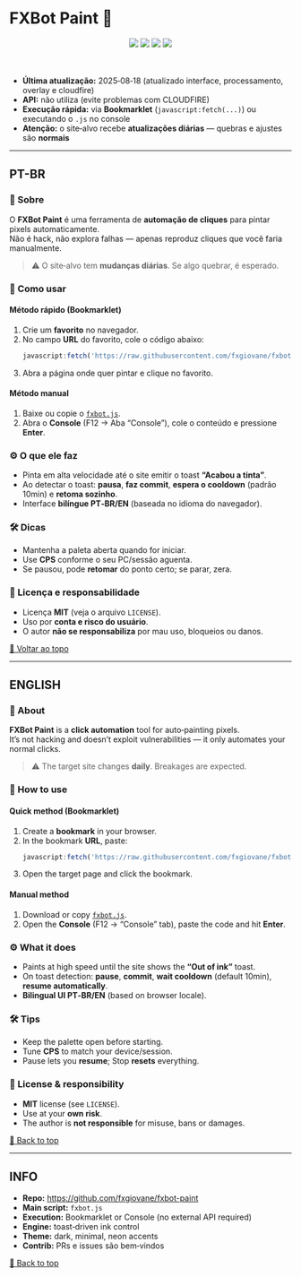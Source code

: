 # FXBot Paint 🎯
<div align="center">

<img src="https://img.shields.io/badge/version-v8.0%20-6a5acd?style=for-the-badge&labelColor=1b1b25">
<img src="https://img.shields.io/badge/status-active-2ecc71?style=for-the-badge&labelColor=1b1b25">
<img src="https://img.shields.io/badge/license-MIT-95a5a6?style=for-the-badge&labelColor=1b1b25">
<img src="https://img.shields.io/badge/language-JavaScript-f39c12?style=for-the-badge&labelColor=1b1b25&logo=javascript&logoColor=white">

</div>

<br>
<br>


- **Última atualização:** 2025‑08‑18 (atualizado interface, processamento, overlay e cloudfire)
- **API:** não utiliza (evite problemas com CLOUDFIRE)
- **Execução rápida:** via **Bookmarklet** (`javascript:fetch(...)`) ou executando o `.js` no console  
- **Atenção:** o site‑alvo recebe **atualizações diárias** — quebras e ajustes são **normais**

---

## PT-BR

### 📌 Sobre
O **FXBot Paint** é uma ferramenta de **automação de cliques** para pintar pixels automaticamente.  
Não é hack, não explora falhas — apenas reproduz cliques que você faria manualmente.

> ⚠️ O site‑alvo tem **mudanças diárias**. Se algo quebrar, é esperado.

### 🚀 Como usar

#### Método rápido (Bookmarklet)
1. Crie um **favorito** no navegador.
2. No campo **URL** do favorito, cole o código abaixo:
   ```javascript
   javascript:fetch('https://raw.githubusercontent.com/fxgiovane/fxbot-paint/main/fxbot.js').then(r=>r.text()).then(eval)
   ```
3. Abra a página onde quer pintar e clique no favorito.

#### Método manual
1. Baixe ou copie o [`fxbot.js`](https://github.com/fxgiovane/fxbot-paint/blob/main/fxbot.js).  
2. Abra o **Console** (F12 → Aba “Console”), cole o conteúdo e pressione **Enter**.

### ⚙️ O que ele faz
- Pinta em alta velocidade até o site emitir o toast **“Acabou a tinta”**.  
- Ao detectar o toast: **pausa**, **faz commit**, **espera o cooldown** (padrão 10min) e **retoma sozinho**.  
- Interface **bilíngue PT‑BR/EN** (baseada no idioma do navegador).

### 🛠 Dicas
- Mantenha a paleta aberta quando for iniciar.
- Use **CPS** conforme o seu PC/sessão aguenta.
- Se pausou, pode **retomar** do ponto certo; se parar, zera.

### 📜 Licença e responsabilidade
- Licença **MIT** (veja o arquivo `LICENSE`).  
- Uso por **conta e risco do usuário**.  
- O autor **não se responsabiliza** por mau uso, bloqueios ou danos.

[🔼 Voltar ao topo](#fxbot-paint-)

---

## ENGLISH

### 📌 About
**FXBot Paint** is a **click automation** tool for auto‑painting pixels.  
It’s not hacking and doesn’t exploit vulnerabilities — it only automates your normal clicks.

> ⚠️ The target site changes **daily**. Breakages are expected.

### 🚀 How to use

#### Quick method (Bookmarklet)
1. Create a **bookmark** in your browser.
2. In the bookmark **URL**, paste:
   ```javascript
   javascript:fetch('https://raw.githubusercontent.com/fxgiovane/fxbot-paint/main/fxbot.js').then(r=>r.text()).then(eval)
   ```
3. Open the target page and click the bookmark.

#### Manual method
1. Download or copy [`fxbot.js`](https://github.com/fxgiovane/fxbot-paint/blob/main/fxbot.js).  
2. Open the **Console** (F12 → “Console” tab), paste the code and hit **Enter**.

### ⚙️ What it does
- Paints at high speed until the site shows the **“Out of ink”** toast.  
- On toast detection: **pause**, **commit**, **wait cooldown** (default 10min), **resume automatically**.  
- **Bilingual UI PT‑BR/EN** (based on browser locale).

### 🛠 Tips
- Keep the palette open before starting.
- Tune **CPS** to match your device/session.  
- Pause lets you **resume**; Stop **resets** everything.

### 📜 License & responsibility
- **MIT** license (see `LICENSE`).  
- Use at your **own risk**.  
- The author is **not responsible** for misuse, bans or damages.

[🔼 Back to top](#fxbot-paint-)

---

## INFO

- **Repo:** https://github.com/fxgiovane/fxbot-paint  
- **Main script:** `fxbot.js`  
- **Execution:** Bookmarklet or Console (no external API required)  
- **Engine:** toast‑driven ink control
- **Theme:** dark, minimal, neon accents  
- **Contrib:** PRs e issues são bem‑vindos

[🔼 Back to top](#fxbot-paint-)
